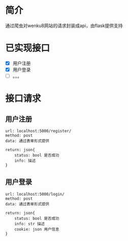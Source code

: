 # 简介

通过爬虫对wenku8网站的请求封装成api，由flask提供支持

# 已实现接口

- [x] 用户注册
- [x] 用户登录
- [ ] 。。。

# 接口请求

## 用户注册

```
url: localhost:5000/register/
method: post
data: 通过表单形式提供

return: json{
	status: bool 是否成功
	info: 描述
}
```

## 用户登录

```
url: localhost:5000/login/
method: post
data: 通过表单形式提供

return: json{
	status: bool 是否成功
	info: str 描述
	cookie: json 用户信息
}
```

